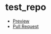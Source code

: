 # test_repo
 - [Preview](https://olggajul.github.io/test_repo/)
  - [Pull Request](https://github.com/olggajul/test_repo/pull/1/files)